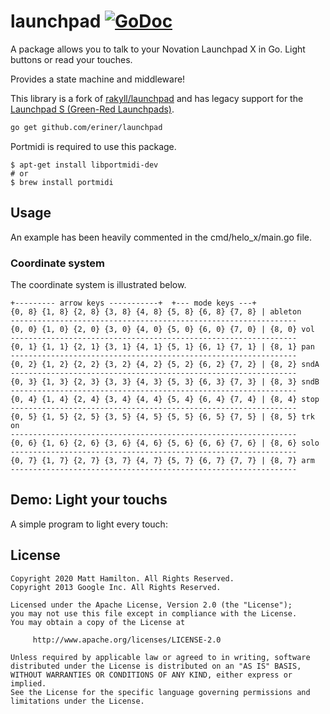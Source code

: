 # launchpad [![GoDoc](https://godoc.org/github.com/Eriner/launchpad?status.svg)](https://godoc.org/github.com/Eriner/launchpad)
A package allows you to talk to your Novation Launchpad X in Go. Light buttons or read your touches.

Provides a state machine and middleware!

This library is a fork of [rakyll/launchpad](https://github.com/rakyll/launchpad) and has legacy support for the [Launchpad S (Green-Red Launchpads)](https://www.amazon.com/dp/B00E3XTKAG).

~~~ sh
go get github.com/eriner/launchpad
~~~

Portmidi is required to use this package.

```
$ apt-get install libportmidi-dev
# or
$ brew install portmidi
```

## Usage
An example has been heavily commented in the cmd/helo_x/main.go file.

### Coordinate system

The coordinate system is illustrated below.
~~~
+--------- arrow keys -----------+  +--- mode keys ---+
{0, 8} {1, 8} {2, 8} {3, 8} {4, 8} {5, 8} {6, 8} {7, 8} | ableton
----------------------------------------------------------------
{0, 0} {1, 0} {2, 0} {3, 0} {4, 0} {5, 0} {6, 0} {7, 0} | {8, 0} vol
----------------------------------------------------------------
{0, 1} {1, 1} {2, 1} {3, 1} {4, 1} {5, 1} {6, 1} {7, 1} | {8, 1} pan
----------------------------------------------------------------
{0, 2} {1, 2} {2, 2} {3, 2} {4, 2} {5, 2} {6, 2} {7, 2} | {8, 2} sndA
----------------------------------------------------------------
{0, 3} {1, 3} {2, 3} {3, 3} {4, 3} {5, 3} {6, 3} {7, 3} | {8, 3} sndB
----------------------------------------------------------------
{0, 4} {1, 4} {2, 4} {3, 4} {4, 4} {5, 4} {6, 4} {7, 4} | {8, 4} stop
----------------------------------------------------------------
{0, 5} {1, 5} {2, 5} {3, 5} {4, 5} {5, 5} {6, 5} {7, 5} | {8, 5} trk on
----------------------------------------------------------------
{0, 6} {1, 6} {2, 6} {3, 6} {4, 6} {5, 6} {6, 6} {7, 6} | {8, 6} solo
----------------------------------------------------------------
{0, 7} {1, 7} {2, 7} {3, 7} {4, 7} {5, 7} {6, 7} {7, 7} | {8, 7} arm
----------------------------------------------------------------
~~~

## Demo: Light your touchs

A simple program to light every touch:

## License
    Copyright 2020 Matt Hamilton. All Rights Reserved.
    Copyright 2013 Google Inc. All Rights Reserved.
    
    Licensed under the Apache License, Version 2.0 (the "License");
    you may not use this file except in compliance with the License.
    You may obtain a copy of the License at
    
         http://www.apache.org/licenses/LICENSE-2.0
    
    Unless required by applicable law or agreed to in writing, software
    distributed under the License is distributed on an "AS IS" BASIS,
    WITHOUT WARRANTIES OR CONDITIONS OF ANY KIND, either express or implied.
    See the License for the specific language governing permissions and
    limitations under the License.
